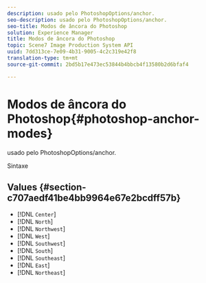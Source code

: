 ```yaml
---
description: usado pelo PhotoshopOptions/anchor.
seo-description: usado pelo PhotoshopOptions/anchor.
seo-title: Modos de âncora do Photoshop
solution: Experience Manager
title: Modos de âncora do Photoshop
topic: Scene7 Image Production System API
uuid: 7dd313ce-7e09-4b31-9005-4c2c319e42f8
translation-type: tm+mt
source-git-commit: 2bd5b17e473ec53844b4bbcb4f13580b2d6bfaf4

---
```



# Modos de âncora do Photoshop{#photoshop-anchor-modes}

usado pelo PhotoshopOptions/anchor.

Sintaxe

## Values {#section-c707aedf41be4bb9964e67e2bcdff57b}

* [!DNL `Center`]
* [!DNL `North`]
* [!DNL `Northwest`]
* [!DNL `West`]
* [!DNL `Southwest`]
* [!DNL `South`]
* [!DNL `Southeast`]
* [!DNL `East`]
* [!DNL `Northeast`]

